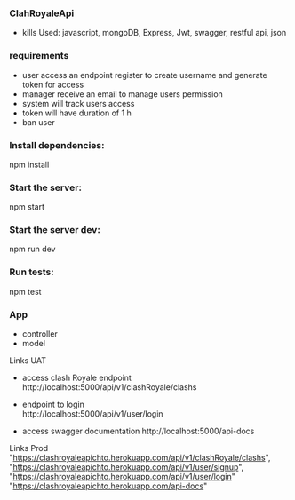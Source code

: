 ### ClahRoyaleApi

* kills Used: javascript, mongoDB,  Express, Jwt, swagger, restful api, json

### requirements
* user access an endpoint register to create username and generate token for access
*  manager receive an email to manage users permission
* system will track users access
* token will have duration of 1 h
* ban user

### Install dependencies:  
npm install 

### Start the server: 
npm start 

### Start the server dev: 
npm run dev 

### Run tests: 
npm test   


### App


* controller
* model

Links UAT

* access clash Royale endpoint 
http://localhost:5000/api/v1/clashRoyale/clashs

* endpoint to login   
http://localhost:5000/api/v1/user/login

* access swagger documentation
http://localhost:5000/api-docs


Links Prod
"https://clashroyaleapichto.herokuapp.com/api/v1/clashRoyale/clashs",
"https://clashroyaleapichto.herokuapp.com/api/v1/user/signup",
"https://clashroyaleapichto.herokuapp.com/api/v1/user/login"
"https://clashroyaleapichto.herokuapp.com/api-docs"




 

